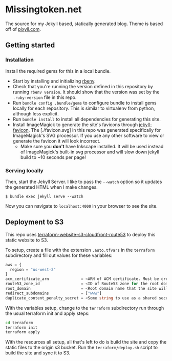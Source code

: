 # Missingtoken.net

The source for my Jekyll based, statically generated blog. Theme is based off of
[pixyll.com](http://www.pixyll.com).

## Getting started

### Installation

Install the required gems for this in a local bundle.

- Start by installing and initializing [rbenv](https://github.com/rbenv/rbenv).
- Check that you're running the version defined in this repository by running `rbenv version`. It
  should show that the version was set by the `.ruby-version` file in this repo.
- Run `bundle config .bundle/gems` to configure bundle to install gems locally for each repository.
  This is similar to virtualenv from python, although less explicit.
- Run `bundle install` to install all dependencies for generating this site.
- Install ImageMagick to generate the site's favicons through [jekyll-favicon]. The [./favicon.svg]
  in this repo was generated specifically for ImageMagick's SVG processor. If you use any other
  software to view or generate the favicon it will look incorrect.
    - Make sure you __don't__ have Inkscape installed. It will be used instead of ImageMagick's
      built-in svg processor and will slow down jekyll build to ~10 seconds per page!

### Serving locally

Then, start the Jekyll Server. I like to pass the `--watch` option so it updates the generated HTML
when I make changes.

```
$ bundle exec jekyll serve --watch
```

Now you can navigate to `localhost:4000` in your browser to see the site.

## Deployment to S3

This repo uses [terraform-website-s3-cloudfront-route53] to deploy this static website to S3.

To setup, create a file with the extension `.auto.tfvars` in the `terraform` subdirectory and fill
out values for these variables:

```terraform
aws = {
  region = "us-west-2"
}
acm_certificate_arn              = <ARN of ACM certificate. Must be created in us-east-1 region!>
route53_zone_id                  = <ID of Route53 zone for the root domain>
root_domain                      = <Root domain name that the site will be served from>
redirect_subdomains              = ["www"]
duplicate_content_penalty_secret = <Some string to use as a shared secret between CloudFront and S3>
```

With the variables setup, change to the `terraform` subdirectory run through the usual terraform
init and apply steps:

```bash
cd terraform
terraform init
terraform apply
```

With the resources all setup, all that's left to do is build the site and copy the static files to
the origin s3 bucket. Run the `terraform/deploy.sh` script to build the site and sync it to S3.

[jekyll-favicon]: https://github.com/afaundez/jekyll-favicon
[terraform-website-s3-cloudfront-route53]: https://github.com/teekennedy/terraform-website-s3-cloudfront-route53
